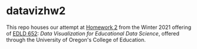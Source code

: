 # datavizhw2
This repo houses our attempt at [Homework 2](https://dataviz-2021.netlify.app/homework-2/) from the Winter 2021 offering of [EDLD 652](https://dataviz-2021.netlify.app): *Data Visualization for Educational Data Science*, offered through the University of Oregon's College of Education.
